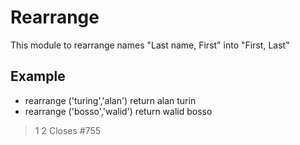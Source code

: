 Rearrange
===

This module to rearrange names
"Last name, First" into "First, Last"

## Example
* rearrange ('turing','alan') return alan turin
*  rearrange ('bosso','walid') return walid bosso
> 1
> 2
Closes #755
